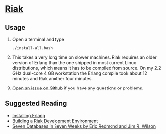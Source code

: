 # [Riak](http://docs.basho.com/riak/latest/tutorials/fast-track/)

## Usage

1. Open a terminal and type

	```
	./install-all.bash
	```
1. This takes a very long time on slower machines. Riak requires an older version of Erlang than the one shipped in most current Linux distributions, which means it has to be compiled from source. On my 2.2 GHz dual-core 4 GB workstation the Erlang compile took about 12 minutes and Riak another four minutes.
1. [Open an issue on Github](https://github.com/znmeb/Computational-Journalism-Publishers-Workbench/issues/new) if you have any questions or problems.

## Suggested Reading
* [Installing Erlang](http://docs.basho.com/riak/latest/tutorials/installation/Installing-Erlang/)
* [Building a Riak Development Environment](http://docs.basho.com/riak/latest/tutorials/fast-track/Building-a-Development-Environment/)
* [Seven Databases in Seven Weeks by Eric Redmond and Jim R. Wilson](http://j.mp/Xycr5A)
